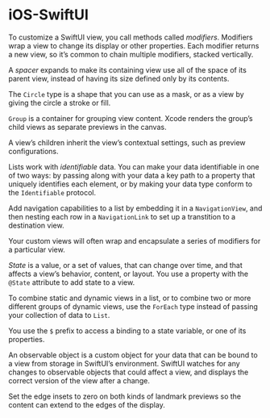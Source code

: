 # iOS-SwiftUI

To customize a SwiftUI view, you call methods called *modifiers*. Modifiers wrap a view to change its display or other properties. Each modifier returns a new view, so it’s common to chain multiple modifiers, stacked vertically.

A *spacer* expands to make its containing view use all of the space of its parent view, instead of having its size defined only by its contents.

The `Circle` type is a shape that you can use as a mask, or as a view by giving the circle a stroke or fill.

`Group` is a container for grouping view content. Xcode renders the group’s child views as separate previews in the canvas.

A view’s children inherit the view’s contextual settings, such as preview configurations.

Lists work with *identifiable* data. You can make your data identifiable in one of two ways: by passing along with your data a key path to a property that uniquely identifies each element, or by making your data type conform to the `Identifiable` protocol.

Add navigation capabilities to a list by embedding it in a `NavigationView`, and then nesting each row in a `NavigationLink` to set up a transtition to a destination view.

Your custom views will often wrap and encapsulate a series of modifiers for a particular view.

*State* is a value, or a set of values, that can change over time, and that affects a view’s behavior, content, or layout. You use a property with the `@State` attribute to add state to a view.

To combine static and dynamic views in a list, or to combine two or more different groups of dynamic views, use the `ForEach` type instead of passing your collection of data to `List`.

You use the `$` prefix to access a binding to a state variable, or one of its properties.

An observable object is a custom object for your data that can be bound to a view from storage in SwiftUI’s environment. SwiftUI watches for any changes to observable objects that could affect a view, and displays the correct version of the view after a change.

Set the edge insets to zero on both kinds of landmark previews so the content can extend to the edges of the display.


